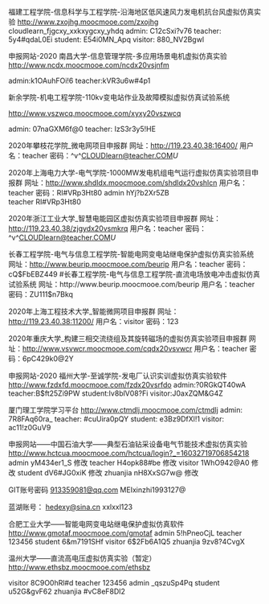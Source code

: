 福建工程学院-信息科学与工程学院-沿海地区低风速风力发电机抗台风虚拟仿真实验
http://www.zxojhg.moocmooe.com/zxojhg
cloudlearn_fjgcxy_xxkxygcxy_yhdq
admin: C12cSxi?v76
teacher: 5y4#qdaL0Ei
student: E54i0MN_Apq
visitor: 880_NV2Bgwl

申报网站-2020 南昌大学-信息管理学院-多应用场景电机虚拟仿真实验
http://www.ncdx.moocmooe.com/ncdx20vsjnfm

admin:k1OAuhFOi!6
teacher:kVR3u6w#4p1

新余学院-机电工程学院-110kv变电站作业及故障模拟虚拟仿真试验系统

http://www.vszwcq.moocmooe.com/xyxy20vszwcq

admin: 07naGXM6f@0
teacher: IzS3r3y5!HE


2020年攀枝花学院_微电网项目申报群
网址：http://119.23.40.38:16400/
用户名：teacher
密码：^v^CLOUDlearn@teacher.COM*U*



2020年上海电力大学-电气学院-1000MW发电机组电气运行虚拟仿真实验项目申报群
网址：http://www.shdldx.moocmooe.com/shdldx20vshlcn
用户名：teacher
密码：RI#VRp3Ht80
admin  hYj?b2Xr5ZB  
teacher RI#VRp3Ht80

2020年浙江工业大学_智慧电能园区虚拟仿真实验项目申报群
网址：http://119.23.40.38/zjgydx20vsmkrq
用户名：teacher
密码：^v^CLOUDlearn@teacher.COM*U*


长春工程学院-电气与信息工程学院-智能电网变电站继电保护虚拟仿真实验系统
网址：http://www.beurip.moocmooe.com/beurip
用户名：teacher
密码：cQ$FbEBZ449
#长春工程学院-电气与信息工程学院-直流电场放电冲击虚拟仿真试验系统
网址：http://www.beurip.moocmooe.com/beurip
用户名：teacher
密码：ZU111$n7Bkq


2020年上海工程技术大学_智能微网项目申报群
网址：http://119.23.40.38:11200/
用户名：visitor
密码：123


2020年重庆大学_构建三相交流绕组及其旋转磁场的虚拟仿真实验项目申报群
网址：http://www.vsvwcr.moocmooe.com/cqdx20vsvwcr
用户名：teacher
密码：6pC429k0@2Y



申报网站-2020 福州大学-至诚学院-发电厂认识实训虚拟仿真实验软件
http://www.fzdxfd.moocmooe.com/fzdx20vsrfdo
admin:?0RGkQT40wA
teacher:B$ft25Zi9PW
student:Iv8blV08?Fi
visitor:J0axZQM&G4Z

厦门理工学院学习平台
http://www.ctmdlj.moocmooe.com/ctmdlj
admin: 7R8FAq60ra_
teacher: #cuUira0pQY
student: e3Bz9DfXl!1
visitor: ac11!z0GuV9

申报网站——中国石油大学——典型石油钻采设备电气节能技术虚拟仿真实验
http://www.hctcua.moocmooe.com/hctcua/login?_=16032719706854218
admin  yM434er1_S  修改
teacher  H4opk88#be  修改
visitor  1WhO942@A0  修改
student  dV6#JG0xiK  修改
zhuanjia  nH8XxSG7w@  修改

GIT账号密码
913359081@qq.com
MEIxinzhi1993127@

蓝湖账号：
hedexy@sina.cn
xxlxxl123


合肥工业大学——智能电网变电站继电保护虚拟仿真软件
http://www.gmotaf.moocmooe.com/gmotaf
admin   5!hPneoCjL
teacher 123456
student 6&m7191SHf
visitor 6$2Fb6A1Q5
zhuanjia    9zv8?4CvgX


温州大学——直流高电压虚拟仿真实验（暂定）
http://www.ethsbz.moocmooe.com/ethsbz

visitor 8C9O0hRl#d
teacher 123456
admin   _qszuSp4Pq
student u52G&gvF62
zhuanjia    #vC8eF8DI2
